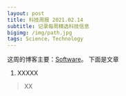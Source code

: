 ```yaml
---
layout: post
title: 科技周报 2021.02.14
subtitle: 记录每周精选科技信息
bigimg: /img/path.jpg
tags: Science，Technology
---
```


这周的博客主要：[Software](https://)。
下面是文章

1. XXXXX
>XX